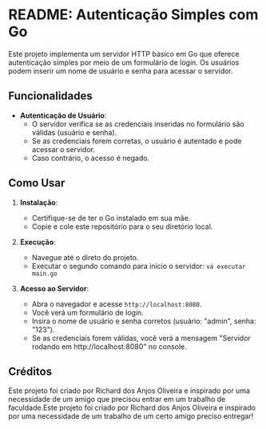 # README: Autenticação Simples com Go

Este projeto implementa um servidor HTTP básico em Go que oferece autenticação simples por meio de um formulário de login. Os usuários podem inserir um nome de usuário e senha para acessar o servidor.

## Funcionalidades

- **Autenticação de Usuário**:
  - O servidor verifica se as credenciais inseridas no formulário são válidas (usuário e senha).
  - Se as credenciais forem corretas, o usuário é autentado e pode acessar o servidor.
  - Caso contrário, o acesso é negado.

## Como Usar

1. **Instalação**:
   - Certifique-se de ter o Go instalado em sua mãe.
   - Copie e cole este repositório para o seu diretório local.

2. **Execução**:
   - Navegue até o direto do projeto.
   - Executar o segundo comando para início o servidor:
     `
 vá executar main.go
     `

3. **Acesso ao Servidor**:
   - Abra o navegador e acesse `http://localhost:8080`.
   - Você verá um formulário de login.
   - Insira o nome de usuário e senha corretos (usuário: "admin", senha: "123").
   - Se as credenciais forem válidas, você verá a mensagem "Servidor rodando em http://localhost:8080" no console.

## Créditos

Este projeto foi criado por Richard dos Anjos Oliveira e inspirado por uma necessidade de um amigo que precisou entrar em um trabalho de faculdade.Este projeto foi criado por Richard dos Anjos Oliveira e inspirado por uma necessidade de um trabalho de um certo amigo preciso entregar!
